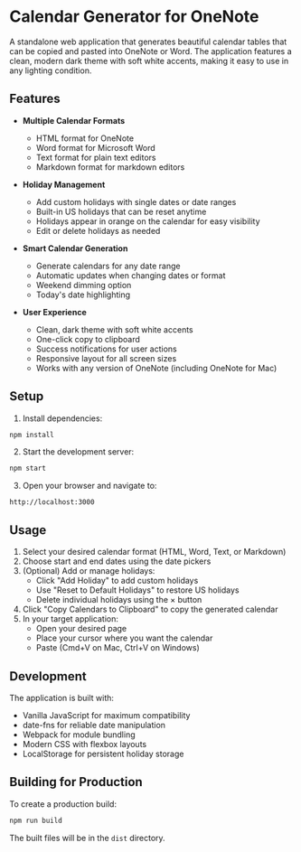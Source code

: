 # Calendar Generator for OneNote

A standalone web application that generates beautiful calendar tables that can be copied and pasted into OneNote or Word. The application features a clean, modern dark theme with soft white accents, making it easy to use in any lighting condition.

## Features

- **Multiple Calendar Formats**
  - HTML format for OneNote
  - Word format for Microsoft Word
  - Text format for plain text editors
  - Markdown format for markdown editors

- **Holiday Management**
  - Add custom holidays with single dates or date ranges
  - Built-in US holidays that can be reset anytime
  - Holidays appear in orange on the calendar for easy visibility
  - Edit or delete holidays as needed

- **Smart Calendar Generation**
  - Generate calendars for any date range
  - Automatic updates when changing dates or format
  - Weekend dimming option
  - Today's date highlighting

- **User Experience**
  - Clean, dark theme with soft white accents
  - One-click copy to clipboard
  - Success notifications for user actions
  - Responsive layout for all screen sizes
  - Works with any version of OneNote (including OneNote for Mac)

## Setup

1. Install dependencies:
```bash
npm install
```

2. Start the development server:
```bash
npm start
```

3. Open your browser and navigate to:
```
http://localhost:3000
```

## Usage

1. Select your desired calendar format (HTML, Word, Text, or Markdown)
2. Choose start and end dates using the date pickers
3. (Optional) Add or manage holidays:
   - Click "Add Holiday" to add custom holidays
   - Use "Reset to Default Holidays" to restore US holidays
   - Delete individual holidays using the × button
4. Click "Copy Calendars to Clipboard" to copy the generated calendar
5. In your target application:
   - Open your desired page
   - Place your cursor where you want the calendar
   - Paste (Cmd+V on Mac, Ctrl+V on Windows)

## Development

The application is built with:
- Vanilla JavaScript for maximum compatibility
- date-fns for reliable date manipulation
- Webpack for module bundling
- Modern CSS with flexbox layouts
- LocalStorage for persistent holiday storage

## Building for Production

To create a production build:
```bash
npm run build
```

The built files will be in the `dist` directory.
